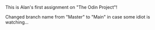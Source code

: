 This is Alan's first assignment on "The Odin Project"!

Changed branch name from "Master" to "Main" in case some idiot is watching...
